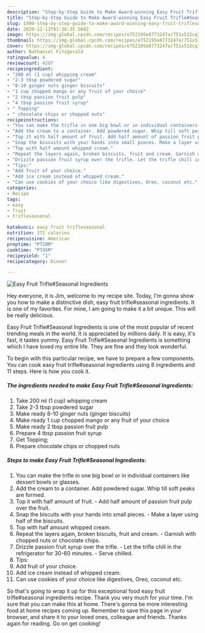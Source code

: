 ```yaml
---
description: "Step-by-Step Guide to Make Award-winning Easy Fruit Trifle#Seasonal Ingredients"
title: "Step-by-Step Guide to Make Award-winning Easy Fruit Trifle#Seasonal Ingredients"
slug: 1490-step-by-step-guide-to-make-award-winning-easy-fruit-trifleseasonal-ingredients
date: 2020-12-13T01:36:35.566Z
image: https://img-global.cpcdn.com/recipes/e752195e8773247e/751x532cq70/easy-fruit-trifleseasonal-ingredients-recipe-main-photo.jpg
thumbnail: https://img-global.cpcdn.com/recipes/e752195e8773247e/751x532cq70/easy-fruit-trifleseasonal-ingredients-recipe-main-photo.jpg
cover: https://img-global.cpcdn.com/recipes/e752195e8773247e/751x532cq70/easy-fruit-trifleseasonal-ingredients-recipe-main-photo.jpg
author: Nathaniel Fitzgerald
ratingvalue: 4
reviewcount: 4287
recipeingredient:
- "200 ml (1 cup) whipping cream"
- "2-3 tbsp powdered sugar"
- "8-10 ginger nuts ginger biscuits"
- "1 cup chopped mango or any fruit of your choice"
- "2 tbsp passion fruit pulp"
- "4 tbsp passion fruit syrup"
- " Topping"
- " chocolate chips or chopped nuts"
recipeinstructions:
- "You can make the trifle in one big bowl or in individual containers like dessert bowls or glasses."
- "Add the cream to a container. Add powdered sugar. Whip till soft peaks are formed."
- "Top it with half amount of fruit. Add half amount of passion fruit pulp over the fruit."
- "Snap the biscuits with your hands into small pieces. Make a layer using half of the biscuits."
- "Top with half amount whipped cream."
- "Repeat the layers again, broken biscuits, fruit and cream. Garnish with chopped nuts or chocolate chips."
- "Drizzle passion fruit syrup over the trifle. Let the trifle chill in the refrigerator for 30-60 minutes. Serve chilled."
- "Tips:"
- "Add fruit of your choice."
- "Add ice cream instead of whipped cream."
- "Can use cookies of your choice like digestives, Oreo, coconut etc."
categories:
- Recipe
tags:
- easy
- fruit
- trifleseasonal

katakunci: easy fruit trifleseasonal 
nutrition: 272 calories
recipecuisine: American
preptime: "PT20M"
cooktime: "PT45M"
recipeyield: "1"
recipecategory: Dinner

---
```



![Easy Fruit Trifle#Seasonal Ingredients](https://img-global.cpcdn.com/recipes/e752195e8773247e/751x532cq70/easy-fruit-trifleseasonal-ingredients-recipe-main-photo.jpg)

Hey everyone, it is Jim, welcome to my recipe site. Today, I'm gonna show you how to make a distinctive dish, easy fruit trifle#seasonal ingredients. It is one of my favorites. For mine, I am going to make it a bit unique. This will be really delicious.

Easy Fruit Trifle#Seasonal Ingredients is one of the most popular of recent trending meals in the world. It is appreciated by millions daily. It is easy, it's fast, it tastes yummy. Easy Fruit Trifle#Seasonal Ingredients is something which I have loved my entire life. They are fine and they look wonderful.




To begin with this particular recipe, we have to prepare a few components. You can cook easy fruit trifle#seasonal ingredients using 8 ingredients and 11 steps. Here is how you cook it.

<!--inarticleads1-->

##### The ingredients needed to make Easy Fruit Trifle#Seasonal Ingredients:

1. Take 200 ml (1 cup) whipping cream
1. Take 2-3 tbsp powdered sugar
1. Make ready 8-10 ginger nuts (ginger biscuits)
1. Make ready 1 cup chopped mango or any fruit of your choice
1. Make ready 2 tbsp passion fruit pulp
1. Prepare 4 tbsp passion fruit syrup
1. Get  Topping;
1. Prepare  chocolate chips or chopped nuts




<!--inarticleads2-->

##### Steps to make Easy Fruit Trifle#Seasonal Ingredients:

1. You can make the trifle in one big bowl or in individual containers like dessert bowls or glasses.
1. Add the cream to a container. Add powdered sugar. Whip till soft peaks are formed.
1. Top it with half amount of fruit. - Add half amount of passion fruit pulp over the fruit.
1. Snap the biscuits with your hands into small pieces. - Make a layer using half of the biscuits.
1. Top with half amount whipped cream.
1. Repeat the layers again, broken biscuits, fruit and cream. - Garnish with chopped nuts or chocolate chips.
1. Drizzle passion fruit syrup over the trifle. - Let the trifle chill in the refrigerator for 30-60 minutes. - Serve chilled.
1. Tips:
1. Add fruit of your choice.
1. Add ice cream instead of whipped cream.
1. Can use cookies of your choice like digestives, Oreo, coconut etc.




So that's going to wrap it up for this exceptional food easy fruit trifle#seasonal ingredients recipe. Thank you very much for your time. I'm sure that you can make this at home. There's gonna be more interesting food at home recipes coming up. Remember to save this page in your browser, and share it to your loved ones, colleague and friends. Thanks again for reading. Go on get cooking!
